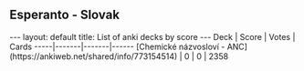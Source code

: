 <h2>Esperanto  -  Slovak</h2>
---
layout: default
title: List of anki decks by score
---
Deck | Score | Votes | Cards
-----|-------|-------|------
[Chemické názvosloví - ANC](https://ankiweb.net/shared/info/773154514) | 0 | 0 | 2358
